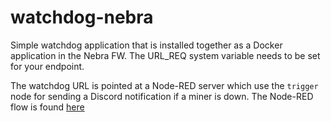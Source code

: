 # watchdog-nebra

Simple watchdog application that is installed together as a Docker application in the Nebra FW. The URL_REQ system variable needs to be set for your endpoint.

The watchdog URL is pointed at a Node-RED server which use the `trigger` node for sending a Discord notification if a miner is down. The Node-RED flow is found [here](node-red-flows.json)